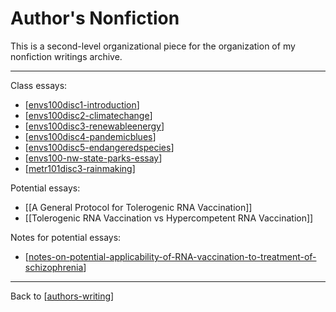 # Author's Nonfiction

This is a second-level organizational piece for the organization of my nonfiction writings archive.



---
Class essays:
* [[envs100disc1-introduction]]
* [[envs100disc2-climatechange]]
* [[envs100disc3-renewableenergy]]
* [[envs100disc4-pandemicblues]]
* [[envs100disc5-endangeredspecies]]
* [[envs100-nw-state-parks-essay]]
* [[metr101disc3-rainmaking]]

Potential essays:
* [[A General Protocol for Tolerogenic RNA Vaccination]]
* [[Tolerogenic RNA Vaccination vs Hypercompetent RNA Vaccination]]

Notes for potential essays:
* [[notes-on-potential-applicability-of-RNA-vaccination-to-treatment-of-schizophrenia]]



---
Back to [[authors-writing]]

[//begin]: # "Autogenerated link references for markdown compatibility"
[envs100disc1-introduction]: envs100disc1-introduction "Envs&100Disc1 Introduction"
[envs100disc2-climatechange]: envs100disc2-climatechange "Envs&100Disc2 ClimateChange"
[envs100disc3-renewableenergy]: envs100disc3-renewableenergy "Envs100disc3 RenewableEnergy"
[envs100disc4-pandemicblues]: envs100disc4-pandemicblues "Envs100disc4 PandemicBlues"
[envs100disc5-endangeredspecies]: envs100disc5-endangeredspecies "Envs100disc5 EndangeredSpecies"
[envs100-nw-state-parks-essay]: envs100-nw-state-parks-essay "ENVS100 NW State Parks Essay"
[metr101disc3-rainmaking]: metr101disc3-rainmaking "Metr101disc3 Rainmaking"
[notes-on-potential-applicability-of-RNA-vaccination-to-treatment-of-schizophrenia]: notes-on-potential-applicability-of-rna-vaccination-to-treatment-of-schizophrenia "Notes on Potential Applicability of RNA Vaccination to Treatment of Schizophrenia"
[authors-writing]: authors-writing "Author's Writing"
[//end]: # "Autogenerated link references"